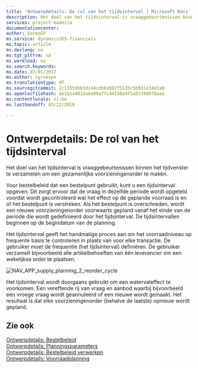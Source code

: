 ```yaml
---
title: 'Ontwerpdetails: De rol van het tijdsinterval | Microsoft Docs'
description: Het doel van het tijdsinterval is vraaggebeurtenissen binnen het tijdvenster te verzamelen om een gezamenlijke voorzieningenorder te maken.
services: project-madeira
documentationcenter: 
author: SorenGP
ms.service: dynamics365-financials
ms.topic: article
ms.devlang: na
ms.tgt_pltfrm: na
ms.workload: na
ms.search.keywords: 
ms.date: 07/01/2017
ms.author: sgroespe
ms.translationtype: HT
ms.sourcegitcommit: 2c13559bb3dc44cdb61697f5135c5b931e34d2a8
ms.openlocfilehash: eb1b1a401dabe09a77c44558e9f5a83388078aaa
ms.contentlocale: nl-be
ms.lasthandoff: 03/22/2018

---
```

# <a name="design-details-the-role-of-the-time-bucket"></a>Ontwerpdetails: De rol van het tijdsinterval
Het doel van het tijdsinterval is vraaggebeurtenissen binnen het tijdvenster te verzamelen om een gezamenlijke voorzieningenorder te maken.  
  
 Voor bestelbeleid dat een bestelpunt gebruikt, kunt u een tijdsinterval opgeven. Dit zorgt ervoor dat de vraag in dezelfde periode wordt opgeteld voordat wordt gecontroleerd wat het effect op de geplande voorraad is en of het bestelpunt is verstreken. Als het bestelpunt is overschreden, wordt een nieuwe voorzieningenorder voorwaarts gepland vanaf het einde van de periode die wordt gedefinieerd door het tijdsinterval. De tijdsintervallen beginnen op de begindatum van de planning.  
  
 Het tijdsinterval geeft het handmatige proces aan om het voorraadniveau op frequente basis te controleren in plaats van voor elke transactie. De gebruiker moet de frequentie (het tijdsinterval) definiëren. De gebruiker verzamelt bijvoorbeeld alle artikelbehoeften van één leverancier om een wekelijkse order te plaatsen.  
  
 ![](media/nav_app_supply_planning_2_reorder_cycle.png "NAV_APP_supply_planning_2_reorder_cycle")  
  
 Het tijdsinterval wordt doorgaans gebruikt om een watervaleffect te voorkomen. Een vereffende rij van vraag en aanbod waarbij bijvoorbeeld een vroege vraag wordt geannuleerd of een nieuwe wordt gemaakt. Het resultaat is dat elke voorzieningenorder (behalve de laatste) opnieuw wordt gepland.  
  
## <a name="see-also"></a>Zie ook  
 [Ontwerpdetails: Bestelbeleid](design-details-reordering-policies.md)   
 [Ontwerpdetails: Planningsparameters](design-details-planning-parameters.md)   
 [Ontwerpdetails: Bestelbeleid verwerken](design-details-handling-reordering-policies.md)   
 [Ontwerpdetails: Voorraadplanning](design-details-supply-planning.md)
